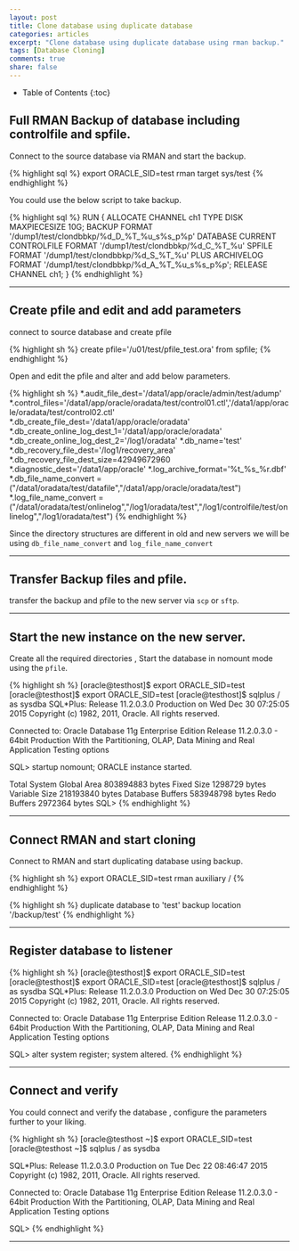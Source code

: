 ```yaml
---
layout: post
title: Clone database using duplicate database
categories: articles
excerpt: "Clone database using duplicate database using rman backup."
tags: [Database Cloning]
comments: true
share: false
---
```


* Table of Contents
{:toc}


## Full RMAN Backup of database including controlfile and spfile. 

Connect to the source database via RMAN and start the backup.

{% highlight sql %}
export ORACLE_SID=test
rman target sys/test
{% endhighlight %}

You could use the below script to take backup.

{% highlight sql %}
RUN
{
  ALLOCATE CHANNEL ch1 TYPE DISK MAXPIECESIZE 10G;
  BACKUP FORMAT '/dump1/test/clondbbkp/%d_D_%T_%u_s%s_p%p' DATABASE
  CURRENT CONTROLFILE FORMAT '/dump1/test/clondbbkp/%d_C_%T_%u'
  SPFILE FORMAT '/dump1/test/clondbbkp/%d_S_%T_%u'
  PLUS ARCHIVELOG FORMAT '/dump1/test/clondbbkp/%d_A_%T_%u_s%s_p%p';
  RELEASE CHANNEL ch1;
}
{% endhighlight %}

---

## Create pfile and edit and add parameters

connect to source database and create pfile

{% highlight sh %}
create pfile='/u01/test/pfile_test.ora' from spfile;
{% endhighlight %}

Open and edit the pfile and alter and add below parameters.

{% highlight sh %}
*.audit_file_dest='/data1/app/oracle/admin/test/adump'
*.control_files='/data1/app/oracle/oradata/test/control01.ctl','/data1/app/oracle/oradata/test/control02.ctl'
*.db_create_file_dest='/data1/app/oracle/oradata'
*.db_create_online_log_dest_1='/data1/app/oracle/oradata'
*.db_create_online_log_dest_2='/log1/oradata'
*.db_name='test'
*.db_recovery_file_dest='/log1/recovery_area'
*.db_recovery_file_dest_size=42949672960
*.diagnostic_dest='/data1/app/oracle'
*.log_archive_format='%t_%s_%r.dbf'
*.db_file_name_convert =("/data1/oradata/test/datafile","/data1/app/oracle/oradata/test")
*.log_file_name_convert =("/data1/oradata/test/onlinelog","/log1/oradata/test","/log1/controlfile/test/onlinelog","/log1/oradata/test")
{% endhighlight %}

Since the directory structures are different in old and new servers we will be using `db_file_name_convert` and `log_file_name_convert`

---

## Transfer Backup files and pfile.

transfer the backup and pfile to the new server via `scp` or `sftp`.

---

## Start the new instance on the new server.

Create all the required directories , Start the database in nomount mode using the `pfile`.

{% highlight sh %}
[oracle@testhost]$ export ORACLE_SID=test
[oracle@testhost]$ export ORACLE_SID=test
[oracle@testhost]$ sqlplus / as sysdba
SQL*Plus: Release 11.2.0.3.0 Production on Wed Dec 30 07:25:05 2015
Copyright (c) 1982, 2011, Oracle.  All rights reserved.

Connected to:
Oracle Database 11g Enterprise Edition Release 11.2.0.3.0 - 64bit Production
With the Partitioning, OLAP, Data Mining and Real Application Testing options

SQL> startup nomount;
ORACLE instance started.

Total System Global Area                   803894883 bytes
Fixed Size                                   1298729 bytes
Variable Size                              218193840 bytes
Database Buffers                           583948798 bytes
Redo Buffers                                 2972364 bytes
SQL> 
{% endhighlight %}

---

## Connect RMAN and start cloning

Connect to RMAN and start duplicating database using backup.

{% highlight sh %}
export ORACLE_SID=test
rman auxiliary /
{% endhighlight %}

{% highlight sh %}
duplicate database to 'test' backup location '/backup/test'
{% endhighlight %}

---

## Register database to listener

{% highlight sh %}
[oracle@testhost]$ export ORACLE_SID=test
[oracle@testhost]$ export ORACLE_SID=test
[oracle@testhost]$ sqlplus / as sysdba
SQL*Plus: Release 11.2.0.3.0 Production on Wed Dec 30 07:25:05 2015
Copyright (c) 1982, 2011, Oracle.  All rights reserved.

Connected to:
Oracle Database 11g Enterprise Edition Release 11.2.0.3.0 - 64bit Production
With the Partitioning, OLAP, Data Mining and Real Application Testing options

SQL> alter system register;
system altered.
{% endhighlight %}

---

## Connect and verify

You could connect and verify the database , configure the parameters further to your liking.

{% highlight sh %}
[oracle@testhost ~]$ export ORACLE_SID=test
[oracle@testhost ~]$ sqlplus / as sysdba

SQL*Plus: Release 11.2.0.3.0 Production on Tue Dec 22 08:46:47 2015
Copyright (c) 1982, 2011, Oracle.  All rights reserved.

Connected to:
Oracle Database 11g Enterprise Edition Release 11.2.0.3.0 - 64bit Production
With the Partitioning, OLAP, Data Mining and Real Application Testing options

SQL>
{% endhighlight %}

---
